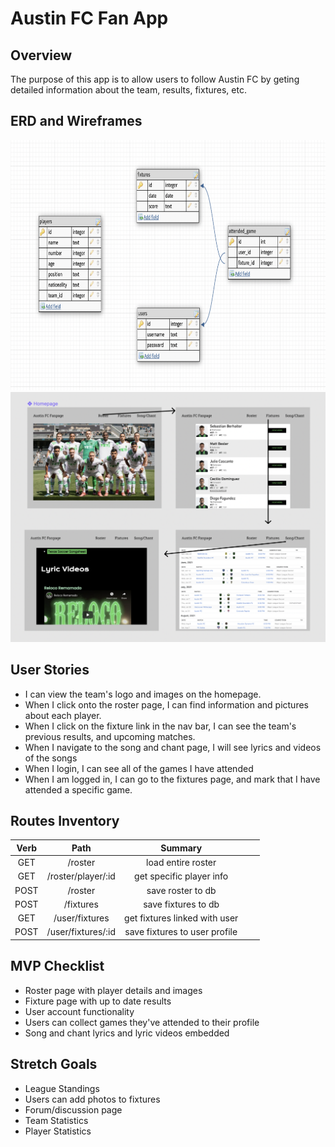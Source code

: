 # Austin FC Fan App

## Overview

The purpose of this app is to allow users to follow Austin FC by geting detailed information about the team, results, fixtures, etc.
## ERD and Wireframes

<img src="./design-images/erd.png"
     style= "height:400px; width:600px;" />
<img src="./design-images/wireframes.png"
     style= "height:400px; width:600px;"  />



## User Stories

- I can view the team's logo and images on the homepage.
- When I click onto the roster page, I can find information and pictures about each player.
- When I click on the fixture link in the nav bar, I can see the team's previous results, and upcoming matches.
- When I navigate to the song and chant page, I will see lyrics and videos of the songs
- When I login, I can see all of the games I have attended
- When I am logged in, I can go to the fixtures page, and mark that I have attended a specific game.

## Routes Inventory

| Verb |        Path        |            Summary            |   |   |
|:----:|:------------------:|:-----------------------------:|---|---|
|  GET |       /roster      |       load entire roster      |   |   |
|  GET | /roster/player/:id |    get specific player info   |   |   |
| POST |       /roster      |       save roster to db       |   |   |
| POST |      /fixtures     |      save fixtures to db      |   |   |
|  GET |   /user/fixtures   | get fixtures linked with user |   |   |
| POST | /user/fixtures/:id | save fixtures to user profile |   |   |
## MVP Checklist

- Roster page with player details and images
- Fixture page with up to date results
- User account functionality
- Users can collect games they've attended to their profile
- Song and chant lyrics and lyric videos embedded

## Stretch Goals

- League Standings
- Users can add photos to fixtures
- Forum/discussion page
- Team Statistics
- Player Statistics
